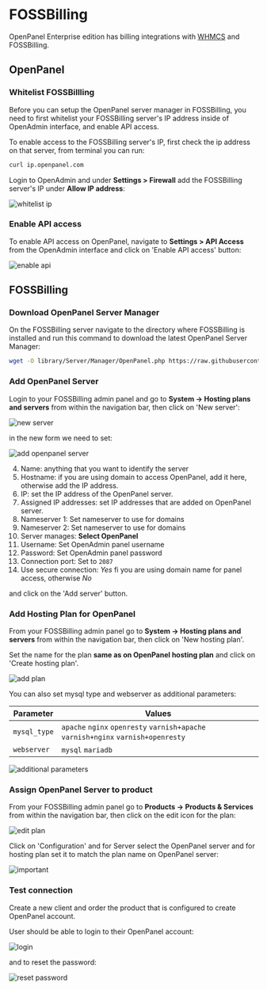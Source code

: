 # FOSSBilling

OpenPanel Enterprise edition has billing integrations with [WHMCS](/docs/articles/extensions/openpanel-and-whmcs/) and FOSSBilling.

## OpenPanel

### Whitelist FOSSBillling

Before you can setup the OpenPanel server manager in FOSSBilling, you need to first whitelist your FOSSBilling server's IP address inside of OpenAdmin interface, and enable API access. 

To enable access to the FOSSBilling server's IP, first check the ip address on that server, from terminal you can run:

```bash
curl ip.openpanel.com
```

Login to OpenAdmin and under **Settings > Firewall** add the FOSSBilling server's IP under **Allow IP address**:

![whitelist ip](https://i.postimg.cc/433M6LBr/2024-08-04-16-10.png)

### Enable API access

To enable API access on OpenPanel, navigate to **Settings > API Access** from the OpenAdmin interface and click on 'Enable API access' button:

![enable api](https://i.postimg.cc/VsthWbWL/2024-08-04-16-14.png)

## FOSSBilling

### Download OpenPanel Server Manager

On the FOSSBilling server navigate to the directory where FOSSBilling is installed and run this command to download the latest OpenPanel Server Manager:

```bash
wget -O library/Server/Manager/OpenPanel.php https://raw.githubusercontent.com/stefanpejcic/FOSSBilling-OpenPanel/main/OpenPanel.php
```

### Add OpenPanel Server

Login to your FOSSBilling admin panel and go to **System -> Hosting plans and servers** from within the navigation bar, then click on 'New server':

![new server](https://i.postimg.cc/bYV8DngC/2024-08-04-15-19.png)

in the new form we need to set:

![add openpanel server](https://i.postimg.cc/jKcjYwHJ/2024-08-04-15-21.png)


4. Name: anything that you want to identify the server
5. Hostname: if you are using domain to access OpenPanel, add it here, otherwise add the IP address.
6. IP: set the IP address of the OpenPanel server.
7. Assigned IP addresses: set IP addresses that are added on OpenPanel server.
8. Nameserver 1: Set nameserver to use for domains
9. Nameserver 2: Set nameserver to use for domains
10. Server manages: **Select OpenPanel**
11. Username: Set OpenAdmin panel username
12. Password: Set OpenAdmin panel password
13. Connection port: Set to `2087`
14. Use secure connection: *Yes* fi you are using domain name for panel access, otherwise *No*

and click on the 'Add server' button.

### Add Hosting Plan for OpenPanel

From your FOSSBilling admin panel go to **System -> Hosting plans and servers** from within the navigation bar, then click on 'New hosting plan'.

Set the name for the plan **same as on OpenPanel hosting plan** and click on 'Create hosting plan'.

![add plan](https://i.postimg.cc/02LsZqL7/2024-08-04-15-23.png)


You can also set mysql type and webserver as additional parameters:

| Parameter    | Values |
| -------- | ------- |
| `mysql_type`  | `apache` `nginx` `openresty` `varnish+apache`  `varnish+nginx` `varnish+openresty`  |
| `webserver` | `mysql` `mariadb`     |

![additional parameters](https://i.postimg.cc/S4DGnS4S/2025-05-01-10-33.png)


### Assign OpenPanel Server to product

From your FOSSBilling admin panel go to **Products -> Products & Services** from within the navigation bar, then click on the edit icon for the plan:

![edit plan](https://i.postimg.cc/N0twqkGM/2024-08-04-15-24.png)

Click on 'Configuration' and for Server select the OpenPanel server and for hosting plan set it to match the plan name on OpenPanel server:

![important](https://i.postimg.cc/GmG155CV/2024-08-04-15-26.png)

### Test connection

Create a new client and order the product that is configured to create OpenPanel account.

User should be able to login to their OpenPanel account:

![login](https://i.postimg.cc/x882pjf3/2024-08-04-15-17.png)

and to reset the password:

![reset password](https://i.postimg.cc/PJ7kgGNs/2024-08-04-15-17-1.png)
